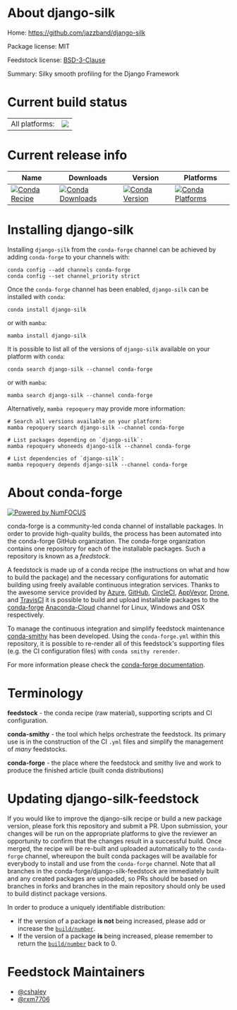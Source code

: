 About django-silk
=================

Home: https://github.com/jazzband/django-silk

Package license: MIT

Feedstock license: [BSD-3-Clause](https://github.com/conda-forge/django-silk-feedstock/blob/main/LICENSE.txt)

Summary: Silky smooth profiling for the Django Framework

Current build status
====================


<table><tr><td>All platforms:</td>
    <td>
      <a href="https://dev.azure.com/conda-forge/feedstock-builds/_build/latest?definitionId=17976&branchName=main">
        <img src="https://dev.azure.com/conda-forge/feedstock-builds/_apis/build/status/django-silk-feedstock?branchName=main">
      </a>
    </td>
  </tr>
</table>

Current release info
====================

| Name | Downloads | Version | Platforms |
| --- | --- | --- | --- |
| [![Conda Recipe](https://img.shields.io/badge/recipe-django--silk-green.svg)](https://anaconda.org/conda-forge/django-silk) | [![Conda Downloads](https://img.shields.io/conda/dn/conda-forge/django-silk.svg)](https://anaconda.org/conda-forge/django-silk) | [![Conda Version](https://img.shields.io/conda/vn/conda-forge/django-silk.svg)](https://anaconda.org/conda-forge/django-silk) | [![Conda Platforms](https://img.shields.io/conda/pn/conda-forge/django-silk.svg)](https://anaconda.org/conda-forge/django-silk) |

Installing django-silk
======================

Installing `django-silk` from the `conda-forge` channel can be achieved by adding `conda-forge` to your channels with:

```
conda config --add channels conda-forge
conda config --set channel_priority strict
```

Once the `conda-forge` channel has been enabled, `django-silk` can be installed with `conda`:

```
conda install django-silk
```

or with `mamba`:

```
mamba install django-silk
```

It is possible to list all of the versions of `django-silk` available on your platform with `conda`:

```
conda search django-silk --channel conda-forge
```

or with `mamba`:

```
mamba search django-silk --channel conda-forge
```

Alternatively, `mamba repoquery` may provide more information:

```
# Search all versions available on your platform:
mamba repoquery search django-silk --channel conda-forge

# List packages depending on `django-silk`:
mamba repoquery whoneeds django-silk --channel conda-forge

# List dependencies of `django-silk`:
mamba repoquery depends django-silk --channel conda-forge
```


About conda-forge
=================

[![Powered by
NumFOCUS](https://img.shields.io/badge/powered%20by-NumFOCUS-orange.svg?style=flat&colorA=E1523D&colorB=007D8A)](https://numfocus.org)

conda-forge is a community-led conda channel of installable packages.
In order to provide high-quality builds, the process has been automated into the
conda-forge GitHub organization. The conda-forge organization contains one repository
for each of the installable packages. Such a repository is known as a *feedstock*.

A feedstock is made up of a conda recipe (the instructions on what and how to build
the package) and the necessary configurations for automatic building using freely
available continuous integration services. Thanks to the awesome service provided by
[Azure](https://azure.microsoft.com/en-us/services/devops/), [GitHub](https://github.com/),
[CircleCI](https://circleci.com/), [AppVeyor](https://www.appveyor.com/),
[Drone](https://cloud.drone.io/welcome), and [TravisCI](https://travis-ci.com/)
it is possible to build and upload installable packages to the
[conda-forge](https://anaconda.org/conda-forge) [Anaconda-Cloud](https://anaconda.org/)
channel for Linux, Windows and OSX respectively.

To manage the continuous integration and simplify feedstock maintenance
[conda-smithy](https://github.com/conda-forge/conda-smithy) has been developed.
Using the ``conda-forge.yml`` within this repository, it is possible to re-render all of
this feedstock's supporting files (e.g. the CI configuration files) with ``conda smithy rerender``.

For more information please check the [conda-forge documentation](https://conda-forge.org/docs/).

Terminology
===========

**feedstock** - the conda recipe (raw material), supporting scripts and CI configuration.

**conda-smithy** - the tool which helps orchestrate the feedstock.
                   Its primary use is in the construction of the CI ``.yml`` files
                   and simplify the management of *many* feedstocks.

**conda-forge** - the place where the feedstock and smithy live and work to
                  produce the finished article (built conda distributions)


Updating django-silk-feedstock
==============================

If you would like to improve the django-silk recipe or build a new
package version, please fork this repository and submit a PR. Upon submission,
your changes will be run on the appropriate platforms to give the reviewer an
opportunity to confirm that the changes result in a successful build. Once
merged, the recipe will be re-built and uploaded automatically to the
`conda-forge` channel, whereupon the built conda packages will be available for
everybody to install and use from the `conda-forge` channel.
Note that all branches in the conda-forge/django-silk-feedstock are
immediately built and any created packages are uploaded, so PRs should be based
on branches in forks and branches in the main repository should only be used to
build distinct package versions.

In order to produce a uniquely identifiable distribution:
 * If the version of a package **is not** being increased, please add or increase
   the [``build/number``](https://docs.conda.io/projects/conda-build/en/latest/resources/define-metadata.html#build-number-and-string).
 * If the version of a package **is** being increased, please remember to return
   the [``build/number``](https://docs.conda.io/projects/conda-build/en/latest/resources/define-metadata.html#build-number-and-string)
   back to 0.

Feedstock Maintainers
=====================

* [@cshaley](https://github.com/cshaley/)
* [@rxm7706](https://github.com/rxm7706/)

